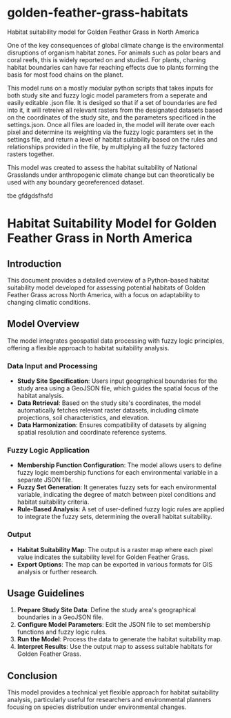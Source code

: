 # golden-feather-grass-habitats
Habitat suitability model for Golden Feather Grass in North America

One of the key consequences of global climate change is the environmental disruptions of organism habitat zones.  For animals such as polar bears and coral reefs, this is widely reported on and studied. For plants, chaning habitat boundaries can have far reaching effects due to plants forming the basis for most food chains on the planet. 


This model runs on a mostly modular python scripts that takes inputs for both study site and fuzzy logic model parameters from a seperate and easily editable .json file. 
It is desiged so that if a set of boundaries are fed into it, it will retreive all relevant rasters from the designated datasets based on the coordinates of the study site, and the parameters specificed in the settings.json.
Once all files are loaded in, the model will iterate over each pixel and determine its weighting via the fuzzy logic paramters set in the settings file, and return a level of habitat suitability based on the rules and relationships 
provided in the file, by multiplying all the fuzzy factored rasters together.

This model was created to assess the habitat suitability of National Grasslands under anthropogenic climate change but can theoretically be used with any boundary georeferenced dataset.  

tbe
gfdgdsfhsfd
# Habitat Suitability Model for Golden Feather Grass in North America

## Introduction

This document provides a detailed overview of a Python-based habitat suitability model developed for assessing potential habitats of Golden Feather Grass across North America, with a focus on adaptability to changing climatic conditions.

## Model Overview

The model integrates geospatial data processing with fuzzy logic principles, offering a flexible approach to habitat suitability analysis.

### Data Input and Processing

- **Study Site Specification**: Users input geographical boundaries for the study area using a GeoJSON file, which guides the spatial focus of the habitat analysis.
- **Data Retrieval**: Based on the study site's coordinates, the model automatically fetches relevant raster datasets, including climate projections, soil characteristics, and elevation.
- **Data Harmonization**: Ensures compatibility of datasets by aligning spatial resolution and coordinate reference systems.

### Fuzzy Logic Application

- **Membership Function Configuration**: The model allows users to define fuzzy logic membership functions for each environmental variable in a separate JSON file.
- **Fuzzy Set Generation**: It generates fuzzy sets for each environmental variable, indicating the degree of match between pixel conditions and habitat suitability criteria.
- **Rule-Based Analysis**: A set of user-defined fuzzy logic rules are applied to integrate the fuzzy sets, determining the overall habitat suitability.

### Output

- **Habitat Suitability Map**: The output is a raster map where each pixel value indicates the suitability level for Golden Feather Grass.
- **Export Options**: The map can be exported in various formats for GIS analysis or further research.

## Usage Guidelines

1. **Prepare Study Site Data**: Define the study area's geographical boundaries in a GeoJSON file.
2. **Configure Model Parameters**: Edit the JSON file to set membership functions and fuzzy logic rules.
3. **Run the Model**: Process the data to generate the habitat suitability map.
4. **Interpret Results**: Use the output map to assess suitable habitats for Golden Feather Grass.

## Conclusion

This model provides a technical yet flexible approach for habitat suitability analysis, particularly useful for researchers and environmental planners focusing on species distribution under environmental changes.
